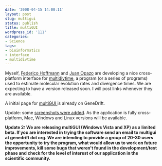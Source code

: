 ```yaml
---
date: '2008-04-15 14:00:11'
layout: post
slug: multigui
status: publish
title: multiGUI
wordpress_id: '111'
categories:
- Science
tags:
- bioinformatics
- interface
- multidivtime
---
```


Myself, [Federico Hoffmann](http://biokubuntu.com) and [Juan Opazo](http://biokubuntu.com) are developing a nice cross-platform interface for [multidivtime](http://statgen.ncsu.edu/thorne/multidivtime.html), a program (or a series of programs) used to estimate molecular evolution rates and divergence times. We are expecting to have a version released soon. I will post links whenever they are available.

A initial page for [multiGUI ](http://genedrift.org/multigui.php)is already on GeneDrift.

Update: some [screenshots were added](http://genedrift.org/multiguiscreen.php). As the application is fully cross-platform, Mac, Windows and Linux versions will be available.

**Update 2: We are releasing multiGUI (Windows Vista and XP) as a limited beta. If you are interested in trying the software send an email to multigui at genedrift dot org. We are intending to provide a group of 20-30 users the opportunity to try the program, what would allow us to work on future improvements, kill some bugs that weren't found in the development/test phase and check for the level of interest of our application in the scientific community.**
